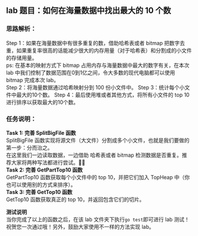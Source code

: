 ## lab 题目：如何在海量数据中找出最大的 10 个数
### 思路解析：
Step 1：如果在海量数据中有很多重复的数，借助哈希表或者 bitmap 把数字去重，如果重复率很高的话能减少很大的内存用量（对于哈希表）和分割成的小文件的存储用量。<br>
ps: 在基本的映射方式下 bitmap 占用内存与海量数据中最大的数字有关，在本次 lab 中我们控制了数据范围在0到1亿之间，令大多数的现代电脑都可以使用 bitmap 完成本次 lab。<br>
Step 2：将海量数据通过哈希映射分到 100 份小文件中。
Step 3：统计每个小文件中最大的10个数。
Step 4：最后使用堆或者其他方式，将所有小文件的 top 10 进行排序以获取最大的10个数。

### 任务说明：
**Task 1: 完善 SplitBigFile 函数**<br>
SplitBigFile 函数实现将源文件（大文件）分割成多个小文件，也就是我们要做的第一步：分而治之。<br>
在这里我们一边读取数据，一边借助 哈希表或者 bitmap 检测数据是否重复。推荐大家将两种写法都进行尝试。🍭🍭 <br>
**Task 2: 完善 GetPartTop10 函数**<br>
GetPartTop10 函数获取每个小文件中的 top 10，并把它们加入 TopHeap 中（你也可以使用别的方式来排序）。<br>
**Task 3: 完善 GetTop10 函数**<br>
GetTop10 函数获取真正的 top 10，并返回包含它们的切片。

**测试说明**<br>
当你完成了以上的函数之后，在该 lab 文件夹下执行`go test`即可进行 lab 测试！祝贺您一次通过哦！另外，鼓励大家使用不一样的方法实现 lab。
